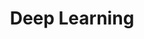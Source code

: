 ---
title: "Deep Learning"
decription: 'deep learning'
slug: 'dl'
image: "dl.png"
style:
    background: "#2a9d8f"
    color: "#fff"
---